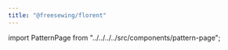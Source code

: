 ```yaml
---
title: "@freesewing/florent"
---
```


import PatternPage from "../../../../src/components/pattern-page";

<PatternPage pattern="florent" />
